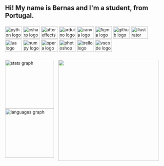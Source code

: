 <h2 align="left">Hi! My name is Bernas and I'm a student, from Portugal.</h2>

###

<div align="left">
  <img src="https://cdn.jsdelivr.net/gh/devicons/devicon/icons/python/python-original.svg" height="40" width="55" alt="python logo"  />
  <img src="https://cdn.jsdelivr.net/gh/devicons/devicon/icons/csharp/csharp-original.svg" height="40" width="55" alt="csharp logo"  />
  <img src="https://cdn.jsdelivr.net/gh/devicons/devicon/icons/aftereffects/aftereffects-original.svg" height="40" width="55" alt="aftereffects logo"  />
  <img src="https://cdn.jsdelivr.net/gh/devicons/devicon/icons/arduino/arduino-original.svg" height="40" width="55" alt="arduino logo"  />
  <img src="https://cdn.jsdelivr.net/gh/devicons/devicon/icons/canva/canva-original.svg" height="40" width="55" alt="canva logo"  />
  <img src="https://cdn.jsdelivr.net/gh/devicons/devicon/icons/figma/figma-original.svg" height="40" width="55" alt="figma logo"  />
  <img src="https://cdn.jsdelivr.net/gh/devicons/devicon/icons/github/github-original.svg" height="40" width="55" alt="github logo"  />
  <img src="https://cdn.jsdelivr.net/gh/devicons/devicon/icons/illustrator/illustrator-plain.svg" height="40" width="55" alt="illustrator logo"  />
  <img src="https://cdn.jsdelivr.net/gh/devicons/devicon/icons/lua/lua-original.svg" height="40" width="55" alt="lua logo"  />
  <img src="https://cdn.jsdelivr.net/gh/devicons/devicon/icons/numpy/numpy-original.svg" height="40" width="55" alt="numpy logo"  />
  <img src="https://cdn.jsdelivr.net/gh/devicons/devicon/icons/opera/opera-original.svg" height="40" width="55" alt="opera logo"  />
  <img src="https://cdn.jsdelivr.net/gh/devicons/devicon/icons/photoshop/photoshop-plain.svg" height="40" width="55" alt="photoshop logo"  />
  <img src="https://cdn.jsdelivr.net/gh/devicons/devicon/icons/trello/trello-plain.svg" height="40" width="55" alt="trello logo"  />
  <img src="https://cdn.jsdelivr.net/gh/devicons/devicon/icons/vscode/vscode-original.svg" height="40" width="55" alt="vscode logo"  />
</div>

###

<div align="center">
  <img align="right" height="330" src="https://media.tenor.com/1oPYW_iBrqUAAAAd/roxy-migurdia.gif"/>
  <div align="left">
  <img src="https://github-readme-stats.vercel.app/api?username=BernasDzn&hide_title=false&hide_rank=false&show_icons=true&include_all_commits=true&count_private=true&disable_animations=false&theme=blueberry&locale=en&hide_border=true" height="160" alt="stats graph"  />
  <img src="https://github-readme-stats.vercel.app/api/top-langs?username=BernasDzn&locale=en&hide_title=false&layout=compact&card_width=320&langs_count=5&theme=blueberry&hide_border=true" height="160" alt="languages graph"  />
</div>
</div>

###
